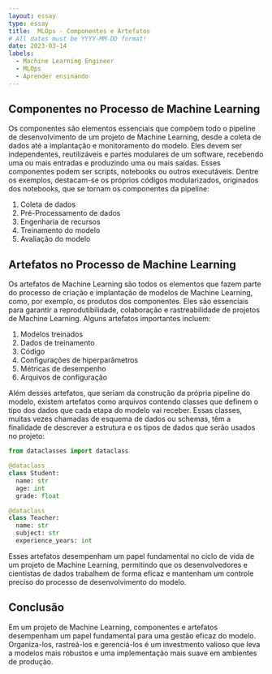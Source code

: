 ```yaml
---
layout: essay
type: essay
title:  MLOps - Componentes e Artefatos
# All dates must be YYYY-MM-DD format!
date: 2023-03-14
labels:
  - Machine Learning Engineer
  - MLOps
  - Aprender ensinando
---
```


## Componentes no Processo de Machine Learning

Os componentes são elementos essenciais que compõem todo o pipeline de desenvolvimento de um projeto de Machine Learning, desde a coleta de dados até a implantação e monitoramento do modelo. Eles devem ser independentes, reutilizáveis e partes modulares de um software, recebendo uma ou mais entradas e produzindo uma ou mais saídas. Esses componentes podem ser scripts, notebooks ou outros executáveis. Dentre os exemplos, destacam-se os próprios códigos modularizados, originados dos notebooks, que se tornam os componentes da pipeline:

1. Coleta de dados
2. Pré-Processamento de dados
3. Engenharia de recursos
4. Treinamento do modelo
5. Avaliação do modelo

## Artefatos no Processo de Machine Learning

Os artefatos de Machine Learning são todos os elementos que fazem parte do processo de criação e implantação de modelos de Machine Learning, como, por exemplo, os produtos dos componentes. Eles são essenciais para garantir a reprodutibilidade, colaboração e rastreabilidade de projetos de Machine Learning. Alguns artefatos importantes incluem:

1. Modelos treinados
2. Dados de treinamento
3. Código
4. Configurações de hiperparâmetros
5. Métricas de desempenho
6. Arquivos de configuração

Além desses artefatos, que seriam da construção da própria pipeline do modelo, existem artefatos como arquivos contendo classes que definem o tipo dos dados que cada etapa do modelo vai receber. Essas classes, muitas vezes chamadas de esquema de dados ou schemas, têm a finalidade de descrever a estrutura e os tipos de dados que serão usados no projeto:

```python
from dataclasses import dataclass

@dataclass
class Student:
  name: str
  age: int
  grade: float

@dataclass
class Teacher:
  name: str
  subject: str
  experience_years: int
```
Esses artefatos desempenham um papel fundamental no ciclo de vida de um projeto de Machine Learning, permitindo que os desenvolvedores e cientistas de dados trabalhem de forma eficaz e mantenham um controle preciso do processo de desenvolvimento do modelo.


## Conclusão

Em um projeto de Machine Learning, componentes e artefatos desempenham um papel fundamental para uma gestão eficaz do modelo. Organiza-los, rastreá-los e gerenciá-los é um investmento valioso que leva a modelos mais robustos e uma implementação mais suave em ambientes de produçào.
